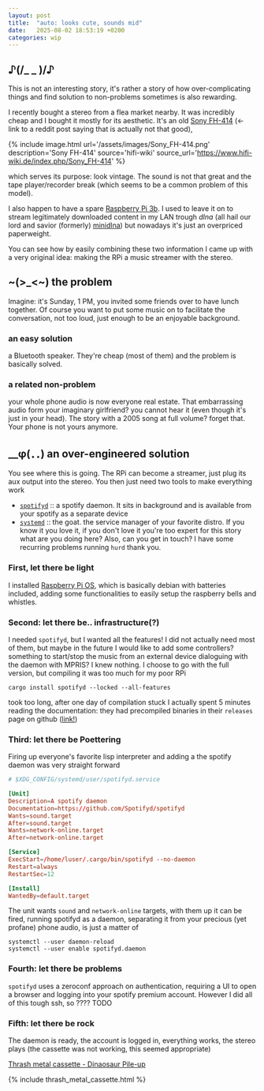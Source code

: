 ```yaml
---
layout: post
title:  "auto: looks cute, sounds mid"
date:   2025-08-02 18:53:19 +0200
categories: wip
---
```


##  ♪(/_ _ )/♪
This is not an interesting story, it's rather a story of how over-complicating things and find solution to non-problems sometimes is also rewarding.

I recently bought a stereo from a flea market nearby. It was incredibly cheap and I bought it mostly for its aesthetic. It's an old [Sony FH-414](https://www.reddit.com/r/vintageaudio/comments/wgtrlr/is_the_fh414_any_good_i_was_browsing_my_local/) (<- link to a reddit post saying that is actually not that good), 

{% include image.html url='/assets/images/Sony_FH-414.png' description='Sony FH-414' source='hifi-wiki' source_url='https://www.hifi-wiki.de/index.php/Sony_FH-414' %}

which serves its purpose: look vintage. The sound is not that great and the tape player/recorder break (which seems to be a common problem of this model).

I also happen to have a spare [Raspberry Pi 3b](https://www.raspberrypi.com/products/raspberry-pi-3-model-b/). I used to leave it on to stream legitimately downloaded content in my LAN trough _dlna_ (all hail our lord and savior (formerly) [minidlna](https://wiki.archlinux.org/title/ReadyMedia)) but nowadays it's just an overpriced paperweight.

You can see how by easily combining these two information I came up with a very original idea: making the RPi a music streamer with the stereo.

## ~(>_<~) the problem
Imagine: it's Sunday, 1 PM, you invited some friends over to have lunch together. Of course you want to put some music on to facilitate the conversation, not too loud, just enough to be an enjoyable background. 

### an easy solution
a Bluetooth speaker. They're cheap (most of them) and the problem is basically solved. 

### a related non-problem
your whole phone audio is now everyone real estate. That embarrassing audio form
your imaginary girlfriend? you cannot hear it (even though it's just in your
head). The story with a 2005 song at full volume? forget that. Your phone is not
yours anymore.

## __φ(．．) an over-engineered solution
You see where this is going. The RPi can become a streamer, just plug its aux output into the stereo. You then just need two tools to make everything work
- [`spotifyd`](https://github.com/Spotifyd/spotifyd) :: a spotify daemon. It sits in background and is available from your spotify as a separate device
- [`systemd`](https://systemd.io/) :: the goat. the service manager of your favorite distro. If you know it you love it, if you don't love it you're too expert for this story what are you doing here? Also, can you get in touch? I have some recurring problems running `hurd` thank you.

### First, let there be light
I installed [Raspberry Pi OS](https://www.raspberrypi.com/documentation/computers/os.html), which is basically debian with batteries included, adding some functionalities to easily setup the raspberry bells and whistles.
### Second: let there be.. infrastructure(?)
I needed `spotifyd`, but I wanted all the features! I did not actually need most of them, but maybe in the future I would like to add some controllers? something to start/stop the music from an external device dialoguing with the daemon with MPRIS? I knew nothing. I choose to go with the full version, but compiling it was too much for my poor RPi
```shell
cargo install spotifyd --locked --all-features
```
took too long, after one day of compilation stuck I actually spent 5 minutes reading the documentation: they had precompiled binaries in their `releases` page on github ([link!](https://github.com/Spotifyd/spotifyd/releases))
### Third: let there be Poettering
Firing up everyone's favorite lisp interpreter and adding a the spotify daemon was very straight forward
```conf
# $XDG_CONFIG/systemd/user/spotifyd.service

[Unit]
Description=A spotify daemon
Documentation=https://github.com/Spotifyd/spotifyd
Wants=sound.target
After=sound.target
Wants=network-online.target
After=network-online.target

[Service]
ExecStart=/home/luser/.cargo/bin/spotifyd --no-daemon
Restart=always
RestartSec=12

[Install]
WantedBy=default.target
```
The unit wants `sound` and `network-online` targets, with them up it can be fired, running spotifyd as a daemon, separating it from your precious (yet profane) phone audio, is just a matter of 
```shell
systemctl --user daemon-reload
systemctl --user enable spotifyd.daemon
```

### Fourth: let there be problems
`spotifyd` uses a zeroconf approach on authentication, requiring a UI to open a browser and logging into your spotify premium account. However I did all of this tough ssh, so ???? TODO

### Fifth: let there be rock
The daemon is ready, the account is logged in, everything works, the stereo plays (the cassette was not working, this seemed appropriate)

[Thrash metal cassette - Dinaosaur Pile-up](https://open.spotify.com/track/0RhYWcRxUljBv363WhAbtu?si=2d175e0e0d404e77)

<!-- This is not working, spotify downtime? -->
{% include thrash_metal_cassette.html %}
